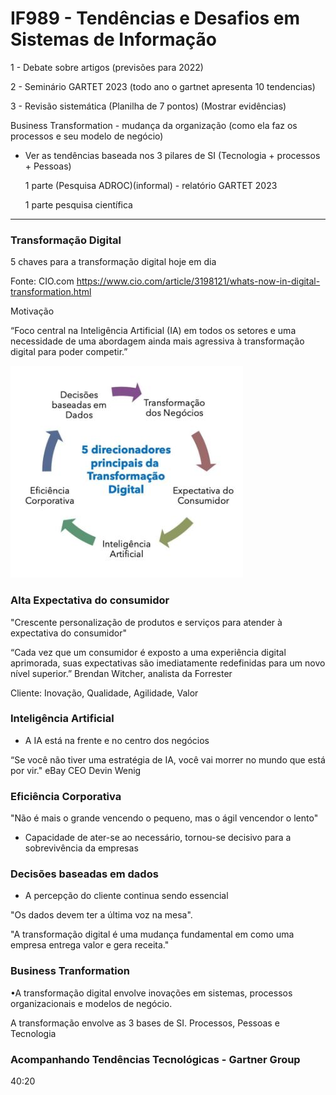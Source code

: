 # IF989 - Tendências e Desafios em Sistemas de Informação

1 - Debate sobre artigos (previsões para 2022)

2 - Seminário GARTET 2023 (todo ano o gartnet apresenta 10 tendencias)

3 - Revisão sistemática (Planilha de 7 pontos) (Mostrar evidências)

Business Transformation - mudança da organização (como ela faz os processos e seu modelo de negócio)

- Ver as tendências baseada nos 3 pilares de SI (Tecnologia + processos + Pessoas)

  1 parte (Pesquisa ADROC)(informal) - relatório GARTET 2023
  
  1 parte pesquisa científica

--------------------------------------------------------------------

### Transformação Digital

5 chaves para a transformação digital hoje em dia

Fonte: CIO.com
https://www.cio.com/article/3198121/whats-now-in-digital-transformation.html

Motivação

“Foco central na Inteligência Artificial (IA) em todos os setores e uma necessidade de uma abordagem ainda mais agressiva à transformação digital para poder competir.”

<img src=".assets/img1.JPG">

### Alta Expectativa do consumidor

"Crescente personalização de produtos e serviços para atender à expectativa do consumidor"

“Cada vez que um consumidor é exposto a uma experiência digital aprimorada, suas expectativas são imediatamente redefinidas para um novo nível superior.” Brendan Witcher, analista da Forrester

Cliente: Inovação, Qualidade, Agilidade, Valor

### Inteligência Artificial

- A IA está na frente e no centro dos negócios

“Se você não tiver uma estratégia de IA, você vai morrer no mundo que está por vir." eBay CEO Devin Wenig

### Eficiência Corporativa

"Não é mais o grande vencendo o pequeno, mas o ágil vencendor o lento"

- Capacidade de ater-se ao necessário, tornou-se decisivo para a sobrevivência da empresas

### Decisões baseadas em dados

- A percepção do cliente continua sendo essencial

"Os dados devem ter a última voz na mesa".

"A transformação digital é uma mudança fundamental em como uma empresa entrega valor e gera receita."

### Business Tranformation 

•A transformação digital envolve inovações em sistemas, processos organizacionais e modelos de negócio.

A transformação envolve as 3 bases de SI. Processos, Pessoas e Tecnologia
 
### Acompanhando Tendências Tecnológicas - Gartner Group

40:20
